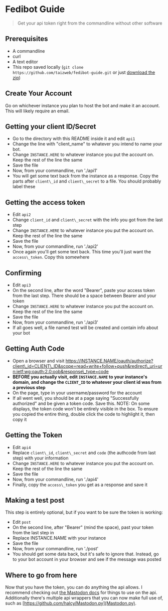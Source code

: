 # Fedibot Guide
> Get your api token right from the commandline without other software

## Prerequisites
* A commandline
* curl
* A text editor
* This repo saved locally (`git clone https://github.com/taizweb/fedibot-guide.git` or just [download the zip](https://github.com/taizweb/fedibot-guide/archive/master.zip))

## Create Your Account
Go on whichever instance you plan to host the bot and make it an account. This will likely require an email.

## Getting your client ID/Secret
* Go to the directory with this README inside it and edit `api1`
* Change the line with "client\_name" to whatever you intend to name your bot.
* Change `INSTANCE.HERE` to whatever instance you put the account on. Keep the rest of the line the same
* Save the file
* Now, from your commandline, run './api1'
* You will get some text back from the instance as a response. Copy the parts after `client\_id` and `client\_secret` to a file. You should probably label these

## Getting the access token
* Edit `api2`
* Change `client_id` and `client\_secret` with the info you got from the last step
* Change `INSTANCE.HERE` to whatever instance you put the account on. Keep the rest of the line the same
* Save the file
* Now, from your commandline, run './api2'
* Once again you'll get some text back. This time you'll just want the `access\_token`. Copy this somewhere

## Confirming
* Edit `api3`
* On the second line, after the word "Bearer", paste your access token from the last step. There should be a space between Bearer and your token
* Change `INSTANCE.HERE` to whatever instance you put the account on. Keep the rest of the line the same
* Save the file
* Now, from your commandline, run './api3'
* If all goes well, a file named test will be created and contain info about your bot

## Getting Auth Code
* Open a browser and visit https://INSTANCE.NAME/oauth/authorize?client\_id=CLIENT\_ID&scope=read+write+follow+push&redirect\_uri=urn:ietf:wg:oauth:2.0:oob&response\_type=code
* **BEFORE you actually visit, edit	`INSTANCE.NAME` to your instance's domain, and change the `CLIENT_ID` to whatever your client id was from a previous step**
* On the page, type in your username/password for the account
* If all went well, you should be at a page saying "Successfully authorized" and be given a token code. Save this.
NOTE: On some displays, the token code won't be entirely visible in the box. To ensure you copied the entire thing, double click the code to highlight it, then copy it

## Getting the Token
* Edit `api4`
* Replace `client\_id`, `client\_secret` and `code` (the authcode from last step) with your information
* Change `INSTANCE.HERE` to whatever instance you put the account on. Keep the rest of the line the same
* Save the file
* Now, from your commandline, run './api4'
* Finally, copy the `access\_token` you get as a response and save it

## Making a test post
This step is entirely optional, but if you want to be sure the token is working:
* Edit `post`
* On the second line, after "Bearer" (mind the space), past your token from the last step in
* Replace INSTANCE.NAME with your instance
* Save the file
* Now, from your commandline, run './post'
* You should get some data back, but it's safe to ignore that. Instead, go to your bot account in your browser and see if the message was posted

## Where to go from here
Now that you have the token, you can do anything the api allows. I recommend checking out [the Mastodon docs](https://docs.joinmastodon.org/) for things to use on the api. Additionally there's multiple api wrappers that you can now make full use of, such as [https://github.com/halcy/Mastodon.py](Mastodon.py).

